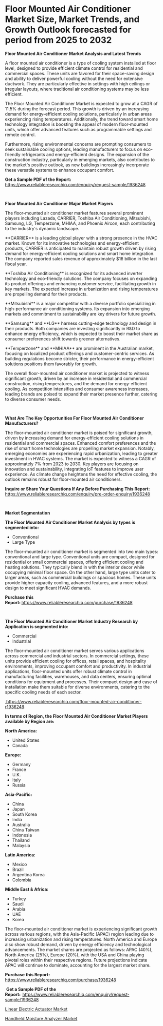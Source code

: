 <p><h1>Floor Mounted Air Conditioner Market Size, Market Trends, and Growth Outlook forecasted for period from 2025 to 2032</h1></p><p><strong>Floor Mounted Air Conditioner Market Analysis and Latest Trends</strong></p>
<p><p>A floor mounted air conditioner is a type of cooling system installed at floor level, designed to provide efficient climate control for residential and commercial spaces. These units are favored for their space-saving design and ability to deliver powerful cooling without the need for extensive ductwork. They are particularly effective in settings with high ceilings or irregular layouts, where traditional air conditioning systems may be less efficient.</p><p>The Floor Mounted Air Conditioner Market is expected to grow at a CAGR of 11.5% during the forecast period. This growth is driven by an increasing demand for energy-efficient cooling solutions, particularly in urban areas experiencing rising temperatures. Additionally, the trend toward smart home technology integration is boosting the appeal of modern floor-mounted units, which offer advanced features such as programmable settings and remote control.</p><p>Furthermore, rising environmental concerns are prompting consumers to seek sustainable cooling options, leading manufacturers to focus on eco-friendly refrigerants and energy-efficient designs. The expansion of the construction industry, particularly in emerging markets, also contributes to the market's positive outlook, as new buildings increasingly incorporate these versatile systems to enhance occupant comfort.</p></p>
<p><strong>Get a Sample PDF of the Report:&nbsp;</strong> <a href="https://www.reliableresearchiq.com/enquiry/request-sample/1936248?utm_campaign=1129&utm_medium=2&utm_source=Github&utm_content=ia&utm_term=16022025&utm_id=floor-mounted-air-conditioner">https://www.reliableresearchiq.com/enquiry/request-sample/1936248</a></p>
<p>&nbsp;</p>
<p><strong>Floor Mounted Air Conditioner Major Market Players</strong></p>
<p><p>The floor-mounted air conditioner market features several prominent players including Lazada, CARRIER, Toshiba Air Conditioning, Mitsubishi, Samsung, LG, Temperzone, MHIAA, and Phoenix Aircon, each contributing to the industry's dynamic landscape.</p><p>**CARRIER** is a leading global player with a strong presence in the HVAC market. Known for its innovative technologies and energy-efficient products, CARRIER is anticipated to maintain robust growth driven by rising demand for energy-efficient cooling solutions and smart home integration. The company reported sales revenue of approximately $18 billion in the last fiscal year.</p><p>**Toshiba Air Conditioning** is recognized for its advanced inverter technology and eco-friendly solutions. The company focuses on expanding its product offerings and enhancing customer service, facilitating growth in key markets. The expected increase in urbanization and rising temperatures are propelling demand for their products.</p><p>**Mitsubishi** is a major competitor with a diverse portfolio specializing in high-performance air conditioning systems. Its expansion into emerging markets and commitment to sustainability are key drivers for future growth.</p><p>**Samsung** and **LG** harness cutting-edge technology and design in their products. Both companies are investing significantly in R&D to enhance energy efficiency, which is expected to boost their market share as consumer preferences shift towards greener alternatives.</p><p>**Temperzone** and **MHIAA** are prominent in the Australian market, focusing on localized product offerings and customer-centric services. As building regulations become stricter, their performance in energy-efficient solutions positions them favorably for growth.</p><p>The overall floor-mounted air conditioner market is projected to witness significant growth, driven by an increase in residential and commercial construction, rising temperatures, and the demand for energy-efficient cooling. As competition intensifies and consumer awareness increases, leading brands are poised to expand their market presence further, catering to diverse consumer needs.</p></p>
<p>&nbsp;</p>
<p><strong>What Are The Key Opportunities For Floor Mounted Air Conditioner Manufacturers?</strong></p>
<p><p>The floor-mounted air conditioner market is poised for significant growth, driven by increasing demand for energy-efficient cooling solutions in residential and commercial spaces. Enhanced comfort preferences and the rise of smart home technologies are propelling market expansion. Notably, emerging economies are experiencing rapid urbanization, leading to greater investment in HVAC systems. The market is expected to witness a CAGR of approximately 7% from 2023 to 2030. Key players are focusing on innovation and sustainability, integrating IoT features to improve user experience. As climate change heightens the need for effective cooling, the outlook remains robust for floor-mounted air conditioners.</p></p>
<p><strong>Inquire or Share Your Questions If Any Before Purchasing This Report:</strong> <a href="https://www.reliableresearchiq.com/enquiry/pre-order-enquiry/1936248?utm_campaign=1129&utm_medium=2&utm_source=Github&utm_content=ia&utm_term=16022025&utm_id=floor-mounted-air-conditioner">https://www.reliableresearchiq.com/enquiry/pre-order-enquiry/1936248</a></p>
<p>&nbsp;</p>
<p><strong>Market Segmentation</strong></p>
<p><strong>The Floor Mounted Air Conditioner Market Analysis by types is segmented into:</strong></p>
<p><ul><li>Conventional</li><li>Large Type</li></ul></p>
<p><p>The floor-mounted air conditioner market is segmented into two main types: conventional and large type. Conventional units are compact, designed for residential or small commercial spaces, offering efficient cooling and heating solutions. They typically blend in with the interior decor while occupying minimal floor space. On the other hand, large type units cater to larger areas, such as commercial buildings or spacious homes. These units provide higher capacity cooling, advanced features, and a more robust design to meet significant HVAC demands.</p></p>
<p><strong>Purchase this Report:&nbsp;</strong><a href="https://www.reliableresearchiq.com/purchase/1936248?utm_campaign=1129&utm_medium=2&utm_source=Github&utm_content=ia&utm_term=16022025&utm_id=floor-mounted-air-conditioner">https://www.reliableresearchiq.com/purchase/1936248</a></p>
<p>&nbsp;</p>
<p><strong>The Floor Mounted Air Conditioner Market Industry Research by Application is segmented into:</strong></p>
<p><ul><li>Commercial</li><li>Industrial</li></ul></p>
<p><p>The floor-mounted air conditioner market serves various applications across commercial and industrial sectors. In commercial settings, these units provide efficient cooling for offices, retail spaces, and hospitality environments, improving occupant comfort and productivity. In industrial applications, floor-mounted units offer robust climate control in manufacturing facilities, warehouses, and data centers, ensuring optimal conditions for equipment and processes. Their compact design and ease of installation make them suitable for diverse environments, catering to the specific cooling needs of each sector.</p></p>
<p><a href="https://www.reliableresearchiq.com/floor-mounted-air-conditioner-r1936248?utm_campaign=1129&utm_medium=2&utm_source=Github&utm_content=ia&utm_term=16022025&utm_id=floor-mounted-air-conditioner">&nbsp;https://www.reliableresearchiq.com/floor-mounted-air-conditioner-r1936248</a></p>
<p><strong>In terms of Region, the Floor Mounted Air Conditioner Market Players available by Region are:</strong></p>
<p>
    <p> <strong> North America: </strong>
        <ul>
            <li>United States</li>
            <li>Canada</li>
        </ul>
        </p> 
    <p> <strong> Europe: </strong>
        <ul>
            <li>Germany</li>
            <li>France</li>
            <li>U.K.</li>
            <li>Italy</li>
            <li>Russia</li>
        </ul>
        </p> 
    <p> <strong> Asia-Pacific: </strong>
        <ul>
            <li>China</li>
            <li>Japan</li>
            <li>South Korea</li>
            <li>India</li>
            <li>Australia</li>
            <li>China Taiwan</li>
            <li>Indonesia</li>
            <li>Thailand</li>
            <li>Malaysia</li>
        </ul>
        </p> 
    <p> <strong> Latin America: </strong>
        <ul>
            <li>Mexico</li>
            <li>Brazil</li>
            <li>Argentina Korea</li>
            <li>Colombia</li>
        </ul>
        </p> 
    <p> <strong> Middle East & Africa: </strong>
        <ul>
            <li>Turkey</li>
            <li>Saudi</li>
            <li>Arabia</li>
            <li>UAE</li>
            <li>Korea</li>
        </ul>
    </p>
    </p>
<p><p>The floor-mounted air conditioner market is experiencing significant growth across various regions, with the Asia-Pacific (APAC) region leading due to increasing urbanization and rising temperatures. North America and Europe also show robust demand, driven by energy efficiency and technological advancements. The market shares are projected as follows: APAC (40%), North America (25%), Europe (20%), with the USA and China playing pivotal roles within their respective regions. Future projections indicate APAC will continue to dominate, accounting for the largest market share.</p></p>
<p><strong>Purchase this Report: </strong><a href="https://www.reliableresearchiq.com/purchase/1936248?utm_campaign=1129&utm_medium=2&utm_source=Github&utm_content=ia&utm_term=16022025&utm_id=floor-mounted-air-conditioner">https://www.reliableresearchiq.com/purchase/1936248</a></p>
<p>&nbsp;<strong>Get a Sample PDF of the Report:&nbsp;&nbsp;</strong><a href="https://www.reliableresearchiq.com/enquiry/request-sample/1936248?utm_campaign=1129&utm_medium=2&utm_source=Github&utm_content=ia&utm_term=16022025&utm_id=floor-mounted-air-conditioner">https://www.reliableresearchiq.com/enquiry/request-sample/1936248</a></p>
<p><strong></strong></p>
<p><p><a href="https://github.com/shamstirroc7/Market-Research-Report-List-1/blob/main/linear-electric-actuator-market.md?utm_campaign=1129&utm_medium=2&utm_source=Github&utm_content=ia&utm_term=16022025&utm_id=floor-mounted-air-conditioner">Linear Electric Actuator Market</a></p><p><a href="https://github.com/usraceby/Market-Research-Report-List-1/blob/main/handheld-moisture-analyzer-market.md?utm_campaign=1129&utm_medium=2&utm_source=Github&utm_content=ia&utm_term=16022025&utm_id=floor-mounted-air-conditioner">Handheld Moisture Analyzer Market</a></p></p>